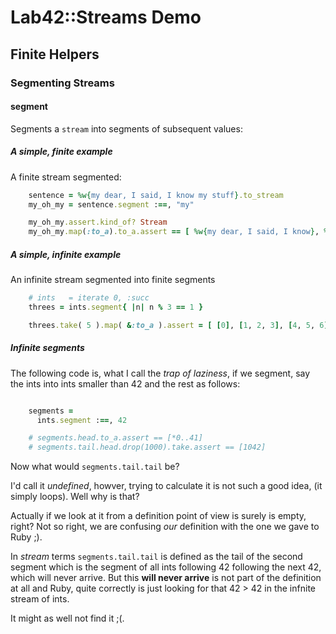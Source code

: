 # Lab42::Streams Demo

## Finite Helpers


### Segmenting Streams

#### segment

Segments a `stream` into segments of subsequent values:


##### A simple, finite example

A finite stream segmented:

```ruby
    sentence = %w{my dear, I said, I know my stuff}.to_stream
    my_oh_my = sentence.segment :==, "my"

    my_oh_my.assert.kind_of? Stream
    my_oh_my.map(:to_a).to_a.assert == [ %w{my dear, I said, I know}, %w{my stuff} ]
```

##### A simple, infinite example

An infinite stream segmented into finite segments

```ruby
    # ints   = iterate 0, :succ
    threes = ints.segment{ |n| n % 3 == 1 }

    threes.take( 5 ).map( &:to_a ).assert = [ [0], [1, 2, 3], [4, 5, 6], [7,8,9,], [10, 11, 12]]
```

##### Infinite segments

The following code is, what I call the _trap of laziness_, if we segment, say the ints into ints smaller than 42 and
the rest as follows:

```ruby

    segments =
      ints.segment :==, 42

    # segments.head.to_a.assert == [*0..41]
    # segments.tail.head.drop(1000).take.assert == [1042]
```

Now what would `segments.tail.tail` be?


I'd call it _undefined_, howver, trying to calculate it is not such a good idea, (it simply loops).
Well why is that?

Actually if we look at it from a definition point of view is surely is empty, right? Not so right, we
are confusing _our_ definition with the one we gave to Ruby ;).

In _stream_ terms `segments.tail.tail` is defined as the tail of the second segment which is the segment of all
ints following 42 following the next 42, which will never arrive. But this **will never arrive** is not part of
the definition at all and Ruby, quite correctly is just looking for that 42 > 42 in the infnite stream of ints.

It might as well not find it ;(.



